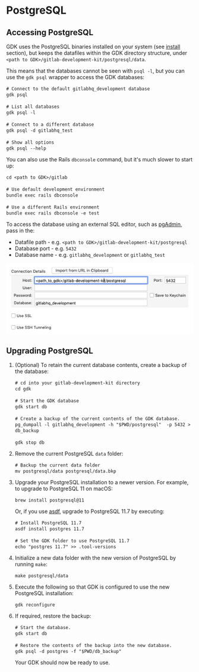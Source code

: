 # PostgreSQL

## Accessing PostgreSQL

GDK uses the PostgreSQL binaries installed on your system (see [install](../prepare.md) section),
but keeps the datafiles within the GDK directory structure, under `<path to GDK>/gitlab-development-kit/postgresql/data`.

This means that the databases cannot be seen with `psql -l`, but you can use the `gdk psql` wrapper to
access the GDK databases:

```shell
# Connect to the default gitlabhq_development database
gdk psql

# List all databases
gdk psql -l

# Connect to a different database
gdk psql -d gitlabhq_test

# Show all options
gdk psql --help
```

You can also use the Rails `dbconsole` command, but it's much slower to start up:

```shell
cd <path to GDK>/gitlab

# Use default development environment
bundle exec rails dbconsole

# Use a different Rails environment
bundle exec rails dbconsole -e test
```

To access the database using an external SQL editor, such as [pgAdmin](https://www.pgadmin.org/), pass in the:

- Datafile path - e.g. `<path to GDK>/gitlab-development-kit/postgresql`
- Database port - e.g. `5432`
- Database name - e.g. `gitlabhq_development` or `gitlabhq_test`

![PostgreSQL connect example](img/postgres_connect_example.png)

## Upgrading PostgreSQL

1. (Optional) To retain the current database contents, create a backup of the database:

   ```shell
   # cd into your gitlab-development-kit directory
   cd gdk

   # Start the GDK database
   gdk start db

   # Create a backup of the current contents of the GDK database.
   pg_dumpall -l gitlabhq_development -h "$PWD/postgresql"  -p 5432 > db_backup

   gdk stop db
   ```

1. Remove the current PostgreSQL `data` folder:

   ```shell
   # Backup the current data folder
   mv postgresql/data postgresql/data.bkp
   ```

1. Upgrade your PostgreSQL installation to a newer version. For example, to upgrade to
   PostgreSQL 11 on macOS:

   ```shell
   brew install postgresql@11
   ```

   Or, if you use [asdf](https://github.com/asdf-vm/asdf), upgrade to PostgreSQL 11.7 by executing:

   ```shell
   # Install PostgreSQL 11.7
   asdf install postgres 11.7

   # Set the GDK folder to use PostgreSQL 11.7
   echo "postgres 11.7" >> .tool-versions
   ```

1. Initialize a new data folder with the new version of PostgreSQL by running `make`:

   ```shell
   make postgresql/data
   ```

1. Execute the following so that GDK is configured to use the new PostgreSQL installation:

   ```shell
   gdk reconfigure
   ```

1. If required, restore the backup:

   ```shell
   # Start the database.
   gdk start db

   # Restore the contents of the backup into the new database.
   gdk psql -d postgres -f "$PWD/db_backup"
   ```

   Your GDK should now be ready to use.

